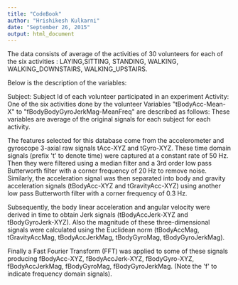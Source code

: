 ```yaml
---
title: "CodeBook"
author: "Hrishikesh Kulkarni"
date: "September 26, 2015"
output: html_document
---
```


The data consists of average of the activities of 30 volunteers for each of the six activities : LAYING,SITTING, STANDING, WALKING, WALKING_DOWNSTAIRS, WALKING_UPSTAIRS.

Below is the description of the variables:

Subject: Subject Id of each volunteer participated in an experiment
Activity: One of the six activities done by the volunteer
Variables "tBodyAcc-Mean-X" to "fBodyBodyGyroJerkMag-MeanFreq" are described as follows: These variables are average of the original signals for each subject for each activity.

The features selected for this database come from the accelerometer and gyroscope 3-axial raw signals tAcc-XYZ and tGyro-XYZ. These time domain signals (prefix 't' to denote time) were captured at a constant rate of 50 Hz. Then they were filtered using a median filter and a 3rd order low pass Butterworth filter with a corner frequency of 20 Hz to remove noise. Similarly, the acceleration signal was then separated into body and gravity acceleration signals (tBodyAcc-XYZ and tGravityAcc-XYZ) using another low pass Butterworth filter with a corner frequency of 0.3 Hz. 

Subsequently, the body linear acceleration and angular velocity were derived in time to obtain Jerk signals (tBodyAccJerk-XYZ and tBodyGyroJerk-XYZ). Also the magnitude of these three-dimensional signals were calculated using the Euclidean norm (tBodyAccMag, tGravityAccMag, tBodyAccJerkMag, tBodyGyroMag, tBodyGyroJerkMag). 

Finally a Fast Fourier Transform (FFT) was applied to some of these signals producing fBodyAcc-XYZ, fBodyAccJerk-XYZ, fBodyGyro-XYZ, fBodyAccJerkMag, fBodyGyroMag, fBodyGyroJerkMag. (Note the 'f' to indicate frequency domain signals). 
